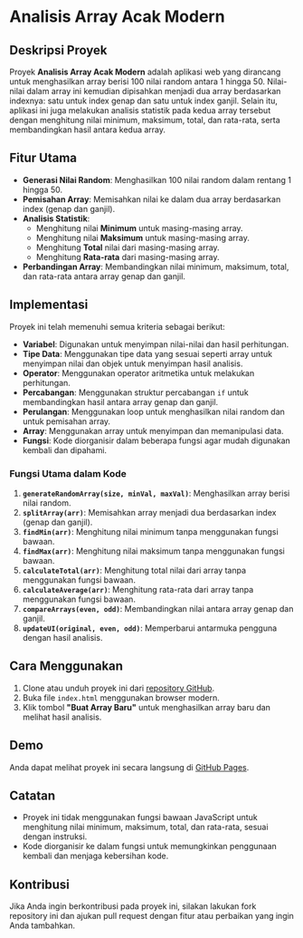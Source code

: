 # Analisis Array Acak Modern

## Deskripsi Proyek
Proyek **Analisis Array Acak Modern** adalah aplikasi web yang dirancang untuk menghasilkan array berisi 100 nilai random antara 1 hingga 50. Nilai-nilai dalam array ini kemudian dipisahkan menjadi dua array berdasarkan indexnya: satu untuk index genap dan satu untuk index ganjil. Selain itu, aplikasi ini juga melakukan analisis statistik pada kedua array tersebut dengan menghitung nilai minimum, maksimum, total, dan rata-rata, serta membandingkan hasil antara kedua array.

## Fitur Utama
- **Generasi Nilai Random**: Menghasilkan 100 nilai random dalam rentang 1 hingga 50.
- **Pemisahan Array**: Memisahkan nilai ke dalam dua array berdasarkan index (genap dan ganjil).
- **Analisis Statistik**:
  - Menghitung nilai **Minimum** untuk masing-masing array.
  - Menghitung nilai **Maksimum** untuk masing-masing array.
  - Menghitung **Total** nilai dari masing-masing array.
  - Menghitung **Rata-rata** dari masing-masing array.
- **Perbandingan Array**: Membandingkan nilai minimum, maksimum, total, dan rata-rata antara array genap dan ganjil.

## Implementasi
Proyek ini telah memenuhi semua kriteria sebagai berikut:

- **Variabel**: Digunakan untuk menyimpan nilai-nilai dan hasil perhitungan.
- **Tipe Data**: Menggunakan tipe data yang sesuai seperti array untuk menyimpan nilai dan objek untuk menyimpan hasil analisis.
- **Operator**: Menggunakan operator aritmetika untuk melakukan perhitungan.
- **Percabangan**: Menggunakan struktur percabangan `if` untuk membandingkan hasil antara array genap dan ganjil.
- **Perulangan**: Menggunakan loop untuk menghasilkan nilai random dan untuk pemisahan array.
- **Array**: Menggunakan array untuk menyimpan dan memanipulasi data.
- **Fungsi**: Kode diorganisir dalam beberapa fungsi agar mudah digunakan kembali dan dipahami.

### Fungsi Utama dalam Kode
1. **`generateRandomArray(size, minVal, maxVal)`**: Menghasilkan array berisi nilai random.
2. **`splitArray(arr)`**: Memisahkan array menjadi dua berdasarkan index (genap dan ganjil).
3. **`findMin(arr)`**: Menghitung nilai minimum tanpa menggunakan fungsi bawaan.
4. **`findMax(arr)`**: Menghitung nilai maksimum tanpa menggunakan fungsi bawaan.
5. **`calculateTotal(arr)`**: Menghitung total nilai dari array tanpa menggunakan fungsi bawaan.
6. **`calculateAverage(arr)`**: Menghitung rata-rata dari array tanpa menggunakan fungsi bawaan.
7. **`compareArrays(even, odd)`**: Membandingkan nilai antara array genap dan ganjil.
8. **`updateUI(original, even, odd)`**: Memperbarui antarmuka pengguna dengan hasil analisis.

## Cara Menggunakan
1. Clone atau unduh proyek ini dari [repository GitHub](https://github.com/username/repo-name).
2. Buka file `index.html` menggunakan browser modern.
3. Klik tombol **"Buat Array Baru"** untuk menghasilkan array baru dan melihat hasil analisis.

## Demo
Anda dapat melihat proyek ini secara langsung di [GitHub Pages](https://areka06.github.io/Homework---Javascript-Version-Control/).

## Catatan
- Proyek ini tidak menggunakan fungsi bawaan JavaScript untuk menghitung nilai minimum, maksimum, total, dan rata-rata, sesuai dengan instruksi.
- Kode diorganisir ke dalam fungsi untuk memungkinkan penggunaan kembali dan menjaga kebersihan kode.

## Kontribusi
Jika Anda ingin berkontribusi pada proyek ini, silakan lakukan fork repository ini dan ajukan pull request dengan fitur atau perbaikan yang ingin Anda tambahkan.
